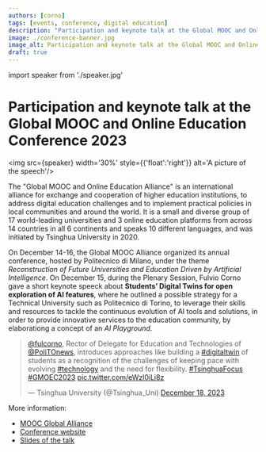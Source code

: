 ```yaml
---
authors: [corno]
tags: [events, conference, digital education]
description: "Participation and keynote talk at the Global MOOC and Online Education Conference 2023"
image: ./conference-banner.jpg
image_alt: Participation and keynote talk at the Global MOOC and Online Education Conference 2023
draft: true
---
```


import speaker from './speaker.jpg'


# Participation and keynote talk at the Global MOOC and Online Education Conference 2023

<img src={speaker} width='30%' style={{'float':'right'}} alt='A picture of the speech'/>


The "Global MOOC and Online Education Alliance" is an international alliance for exchange and cooperation of higher education institutions, to address digital education challenges and to implement practical policies in local communities and around the world. It is a small and diverse group of 17 world-leading universities and 3 online education platforms from across 14 countries in all 6 continents and speaks 10 different languages, and was initiated by Tsinghua University in 2020.

On December 14-16, the Global MOOC Alliance organized its annual conference, hosted by Politecnico di Milano, under the theme *Reconstruction of Future Universities and Education Driven by Artificial Intelligence*. On December 15, during the Plenary Session, Fulvio Corno gave a short keynote speeck about **Students’ Digital Twins for open exploration of AI features**, where he outlined a possible strategy for a Technical University such as Politecnico di Torino, to leverage their skills and resources to tackle the continuous evolution of AI tools and solutions, in order to provide innovative services to the education community, by elaborationg a concept of an *AI Playground*.

<!-- truncate -->

<blockquote class="twitter-tweet" data-lang="en"><p lang="en" dir="ltr"><a href="https://twitter.com/fulcorno?ref_src=twsrc%5Etfw">@fulcorno</a>, Rector of Delegate for Education and Technologies of <a href="https://twitter.com/PoliTOnews?ref_src=twsrc%5Etfw">@PoliTOnews</a>, introduces approaches like building a <a href="https://twitter.com/hashtag/digitaltwin?src=hash&amp;ref_src=twsrc%5Etfw">#digitaltwin</a> of students as a recognition of the challenges of keeping pace with evolving <a href="https://twitter.com/hashtag/technology?src=hash&amp;ref_src=twsrc%5Etfw">#technology</a> and the need for flexibility. <a href="https://twitter.com/hashtag/TsinghuaFocus?src=hash&amp;ref_src=twsrc%5Etfw">#TsinghuaFocus</a> <a href="https://twitter.com/hashtag/GMOEC2023?src=hash&amp;ref_src=twsrc%5Etfw">#GMOEC2023</a> <a href="https://t.co/eWzl0iLi8z">pic.twitter.com/eWzl0iLi8z</a></p>&mdash; Tsinghua University (@Tsinghua_Uni) <a href="https://twitter.com/Tsinghua_Uni/status/1736673062785827281?ref_src=twsrc%5Etfw">December 18, 2023</a></blockquote> <script async src="https://platform.twitter.com/widgets.js" charset="utf-8"></script> 

More information:
- [MOOC Global Alliance](https://mooc.global/)
- [Conference website](https://mooc.global/conference/global-mooc-and-online-education-conference-2023/)
- [Slides of the talk](./Corno-PoliTO-GlobalMOOC2023.pdf)